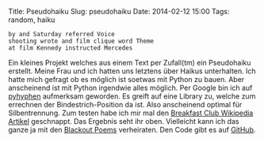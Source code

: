 Title: Pseudohaiku 
Slug: pseudohaiku
Date: 2014-02-12 15:00
Tags: random, haiku


	by and Saturday referred Voice
	shooting wrote and film clique word Theme
	at film Kennedy instructed Mercedes

Ein kleines Projekt welches aus einem Text per Zufall(tm) ein Pseudohaiku erstellt. Meine Frau und ich hatten uns letztens über Haikus unterhalten. Ich hatte mich gefragt ob es möglich ist soetwas mit Python zu bauen. Aber anscheinend ist mit Python irgendwie alles möglich. Per Google bin ich auf [pyhyphen](https://pypi.python.org/pypi/PyHyphen) aufmerksam geworden. Es greift auf eine Library zu, welche zum errechnen der Bindestrich-Position da ist. Also anscheinend optimal für Silbentrennung. Zum testen habe ich mir mal den [Breakfast Club Wikipedia Artikel](https://en.wikipedia.org/wiki/The_Breakfast_Club) geschnappt. Das Ergebnis seht ihr oben. Vielleicht kann ich das ganze ja mit den [Blackout Poems](http://blackoutpoems.verblonshen.org) verheiraten. Den Code gibt es auf [GitHub](https://github.com/xsteadfastx/pseudohaiku). 
